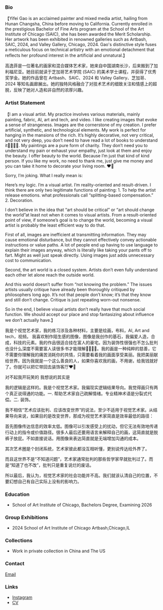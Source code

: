 ### Bio

【Yifei Gao is an acclaimed painter and mixed media artist, hailing from Hunan Changsha, China before moving to California. Currently enrolled in the prestigious Bachelor of Fine Arts program at the School of the Art Institute of Chicago (SAIC), she has been awarded the Merit Scholarship. Her artwork has been exhibited in renowned galleries such as Artbash, SAIC, 2024, and Valley Gallery, Chicago, 2024. Gao's distinctive style fuses a meticulous focus on technical artistry with an emotional detachment that reflects her profound interest in the artificial and unnatural.】

高逸菲是一位著名的画家和混合媒体艺术家，她来自中国湖南长沙，后来搬到了加利福尼亚。她目前就读于芝加哥艺术学院 (SAIC) 的美术学士课程，并获得了优秀奖学金。她的作品曾在 Artbash、SAIC、2024 和 Valley Gallery、芝加哥、2024 等知名画廊展出。她的独特风格融合了对技术艺术的细致关注和情感上的超脱，反映了她对人造和非自然的浓厚兴趣。

### Artist Statement

【I am a visual artist. My practice involves various materials, mainly painting, fabric, AI, art and tech, and video. I like creating images that evoke a sense of strangeness. Images are the cornerstone of my creation. I prefer artificial, synthetic, and technological elements. My work is perfect for hanging in the mansions of the rich. It’s highly decorative, not very critical, and not very deep, you don’t need to have read a lot of books to understand it🫶🏻🫶🏻. My paintings are a pure form of charity. They don’t need you to understand my pain or exhaust your empathy, just look at them and enjoy the beauty. I offer beauty to the world. Because I’m just that kind of kind person. If you like my work, no need to thank me, just give me money and you can take it home to decorate your living room. ❤️‍🔥

Sorry, I’m joking. What I really mean is:

Here’s my logic. I’m a visual artist. I’m reality-oriented and result-driven. I think there are only two legitimate functions of painting:
	1.	To help the artist release emotions. what professionals call “splitting-based compensation.” 2.	Decoration.

I don’t believe in the idea that “art should be critical” or “art should change the world”at least not when it comes to visual artists. From a result-oriented point of view, if someone’s goal is to change the world, becoming a visual artist is probably the least efficient way to do that.

First of all, images are inefficient at transmitting information. They may cause emotional disturbance, but they cannot effectively convey actionable instructions or value paths. A lot of people end up having to use language to explain their images anyway, which is literally like taking your pants off to fart. Might as well just speak directly. Using images just adds unnecessary cost to communication.

Second, the art world is a closed system. Artists don’t even fully understand each other let alone reach the outside world.

And this world doesn’t suffer from “not knowing the problem.” The issues artists usually critique have already been thoroughly critiqued by philosophers long ago. It’s not that people don’t know; it’s that they know and still don’t change. Critique is just repeating worn-out nonsense.

So in the end, I believe visual artists don’t really have that much social function. We should accept our place and stop fantasizing about influence we don’t actually have.】

我是个视觉艺术家，我的练习涉及各种材料，主要是绘画，布料，AI, Art and tech，视频。 我喜欢制作陌生感的图像，图像是我创作的基石，我偏爱人造，合成，科技的元素。我的作品很适合挂在富人的豪宅。因为装饰性很强也不怎么批判也没什么深度不需要富人读很多书才能理解🫶🏻🫶🏻。我的画是一种纯粹的慈善，它不需要你理解我的痛苦消耗你的共情，只需要看着我的画面享受美丽。我把美丽献给世界。因为我就是一个这么善良的人，如果你喜欢我的画，不用谢，给我钱就好了。你就可以把它带回去装饰客厅❤️‍🔥

对不起我开玩笑的 我想说的其实是

我的逻辑是这样的。我是个视觉艺术家。我偏现实逻辑结果导向。我觉得画只有两个真正说得通的功能。一. 帮助艺术家自己疏解情绪。专业精神术语是分裂式代偿。二. 装饰。

我不相信“艺术应该批判、应该改变世界”的说法，至少不适用于视觉艺术家。从结果导向来说，如果目的是改变世界，那成为视觉艺术家简直是效率最低的路径：

首先图像传达信息的效率太低。图像可以引发感受上的扰动，但它无法有效地传递行动上的指令或价值路径。很多人最后还要用语言来解释自己的画，这简直就是脱裤子放屁。不如直接说话。用图像来表达简直就是无端增加沟通的成本。

其次艺术圈是个封闭系统，艺术家彼此都没互相听懂，更别说传达给外界了。

而且这世界不是“不知道问题”，艺术家通常批判的那些哲学家早就批判过了。而是“知道了也不改”，批判只是重复说烂的废话。

所以最后，我认为，视觉艺术家的社会功能并不高。我们就该认清自己的位置，不要幻想自己有自己实际上没有的影响力。


### Education
- School of Art Institute of Chicago, Bachelors Degree, Examining 2026

### Group Exhibitions
- 2024 School of Art Institute of Chicago Artbash,Chicago,IL

### Collections
- Work in private collection in China and The US

### Contact
[Email](mailto:faygao1121@gmail.com)

### Links
- [Instagram](https://www.instagram.com/fay_yifeigao_artwork/)
- [CV](/cv.pdf)

